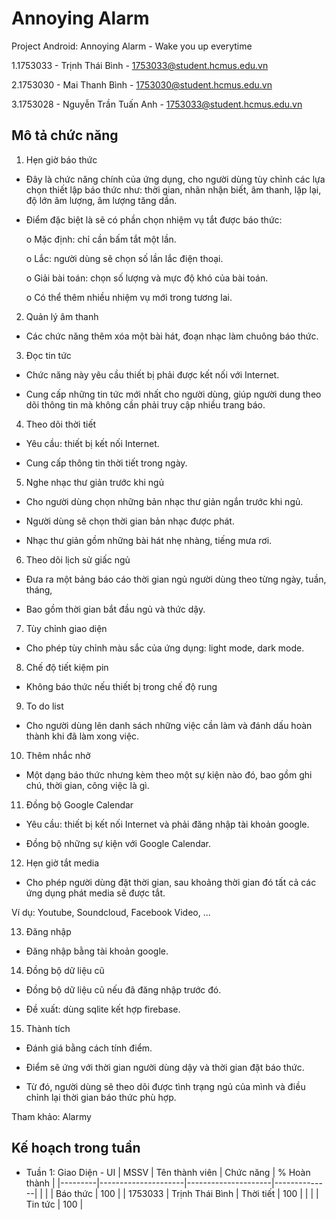 # Annoying Alarm
Project Android: Annoying Alarm - Wake you up everytime

1.1753033 - Trịnh Thái Bình - 1753033@student.hcmus.edu.vn

2.1753030 - Mai Thanh Bình - 1753030@student.hcmus.edu.vn

3.1753028 - Nguyễn Trần Tuấn Anh - 1753033@student.hcmus.edu.vn

## Mô tả chức năng

1. Hẹn giờ báo thức

* Đây là chức năng chính của ứng dụng, cho người dùng tùy chỉnh các lựa chọn
thiết lập báo thức như: thời gian, nhãn nhận biết, âm thanh, lặp lại, độ lớn âm
lượng, âm lượng tăng dần.

* Điểm đặc biệt là sẽ có phần chọn nhiệm vụ tắt được báo thức:

  o Mặc định: chỉ cần bấm tắt một lần.

  o Lắc: người dùng sẽ chọn số lần lắc điện thoại.

  o Giải bài toán: chọn số lượng và mực độ khó của bài toán.

  o Có thể thêm nhiều nhiệm vụ mới trong tương lai.

2. Quản lý âm thanh

* Các chức năng thêm xóa một bài hát, đoạn nhạc làm chuông báo thức.

3. Đọc tin tức

* Chức năng này yêu cầu thiết bị phải được kết nối với Internet.

* Cung cấp những tin tức mới nhất cho người dùng, giúp người dung theo dõi
thông tin mà không cần phải truy cập nhiều trang báo.

4. Theo dõi thời tiết

* Yêu cầu: thiết bị kết nối Internet.

* Cung cấp thông tin thời tiết trong ngày.

5. Nghe nhạc thư giản trước khi ngủ

* Cho người dùng chọn những bản nhạc thư giản ngắn trước khi ngủ.

* Người dùng sẽ chọn thời gian bản nhạc được phát.

* Nhạc thư giản gồm những bài hát nhẹ nhàng, tiếng mưa rơi.

6. Theo dõi lịch sử giấc ngủ

* Đưa ra một bảng báo cáo thời gian ngủ người dùng theo từng ngày, tuần, tháng,

* Bao gồm thời gian bắt đầu ngủ và thức dậy.

7. Tùy chỉnh giao diện

* Cho phép tùy chỉnh màu sắc của ứng dụng: light mode, dark mode.

8. Chế độ tiết kiệm pin

* Không báo thức nếu thiết bị trong chế độ rung

9. To do list

* Cho người dùng lên danh sách những việc cần làm và đánh dấu hoàn thành khi
đã làm xong việc.

10. Thêm nhắc nhở

* Một dạng báo thức nhưng kèm theo một sự kiện nào đó, bao gồm ghi chú, thời
gian, công việc là gì.

11. Đồng bộ Google Calendar

* Yêu cầu: thiết bị kết nối Internet và phải đăng nhập tài khoản google.

* Đồng bộ những sự kiện với Google Calendar.

12. Hẹn giờ tắt media

* Cho phép người dùng đặt thời gian, sau khoảng thời gian đó tất cả các ứng dụng
phát media sẽ được tắt.

Ví dụ: Youtube, Soundcloud, Facebook Video, ...

13. Đăng nhập

* Đăng nhập bằng tài khoản google.

14. Đồng bộ dữ liệu cũ

* Đồng bộ dữ liệu cũ nếu đã đăng nhập trước đó.

* Đề xuất: dùng sqlite kết hợp firebase.

15. Thành tích

* Đánh giá bằng cách tính điểm.

* Điểm sẽ ứng với thời gian người dùng dậy và thời gian đặt báo thức.

* Từ đó, người dùng sẽ theo dõi được tình trạng ngủ của mình và điều chỉnh lại
thời gian báo thức phù hợp.

Tham khảo: Alarmy

## Kế hoạch trong tuần
* Tuần 1: Giao Diện - UI
  | MSSV    | Tên thành viên      | Chức năng           | % Hoàn thành |
  |---------|---------------------|---------------------|--------------|
  |         |                     | Báo thức            |     100      |
  | 1753033 | Trịnh Thái Bình     | Thời tiết           |     100      |
  |         |                     | Tin tức             |     100      |

